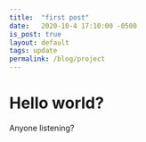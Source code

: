 ```yaml
---
title:  "first post"
date:   2020-10-4 17:10:00 -0500
is_post: true
layout: default
tags: update
permalink: /blog/project
---
```


# Hello world? 

Anyone listening? 